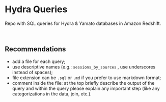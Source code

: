 Hydra Queries
================

Repo with SQL queries for Hydra & Yamato databases in Amazon Redshift.  

<br />

Recommendations
-----

- add a file for each query;
- use descriptive names (e.g.: `sessions_by_sources` , use underscores instead of spaces);
- file extension can be `.sql` or `.md` if you prefer to use markdown format;
- comment inside the file: at the top briefly describe the output of the query and within the query please explain any important step (like any categorizations in the data, join, etc.).


